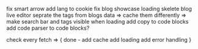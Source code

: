 fix smart arrow
add lang to cookie
fix blog showcase loading skelete
blog live editor
seprate the tags from blogs data => cache them differently => make search bar and tags visible when loading
add copy to code blocks
add code parser to code blocks?

check every fetch => {
    done - add cache
    add loading
    add error handling
}
